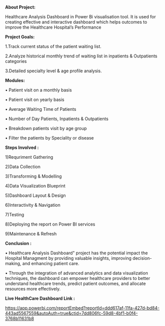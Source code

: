 **About Project:**

Healthcare Analysis Dashboard in Power Bi visualisation tool. It is used for creating effective and interactive dashboard which helps outcomes to improve the Healthcare Hospital’s Performance 

**Project Goals:**

1.Track current status of the patient waiting list.

2.Analyze historical monthly trend of waiting list in inpatients & Outpatients categories

3.Detailed specialty level & age profile analysis.

**Modules:**

•     Patient visit on a monthly basis

•     Patient visit on yearly basis

•     Average Waiting Time of Patients

•     Number of Day Patients, Inpatients & Outpatients

•     Breakdown patients visit by age group

•     Filter the patients by Speciality or disease


**Steps Involved :**

1)Requriment Gathering

2)Data Collection

3)Transforming & Modelling

4)Data Visualization Blueprint

5)Dashboard Layout & Design

6)Interactivity & Navigation

7)Testing

8)Deploying the report on Power BI services

9)Maintenance & Refresh


**Conclusion :**

•    Healthcare Analysis Dashboard" project has the potential impact the Hospital Managment by providing valuable insights, improving decision-making, and enhancing patient care. 

•    Through the integration of advanced analytics and data visualization techniques, the dashboard can empower healthcare providers to better understand healthcare trends, predict patient outcomes, and allocate resources more effectively.


**Live HealthCare Dashboard Link :**

https://app.powerbi.com/reportEmbed?reportId=ddd617af-11fa-427d-bd84-443ad5567559&autoAuth=true&ctid=7dd806fc-59d8-4bf1-b0f4-3768b11631b8

